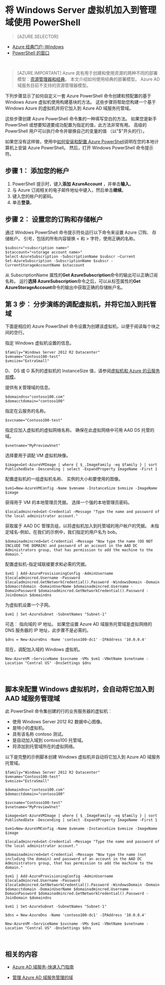 <properties
    pageTitle="Azure 的 Active Directory 域服务︰ 管理指南 |Microsoft Azure"
    description="将 Windows 虚拟机加入到管理域使用 Azure PowerShell 和经典的部署模型。"
    services="active-directory-ds"
    documentationCenter=""
    authors="mahesh-unnikrishnan"
    manager="stevenpo"
    editor="curtand"/>

<tags
    ms.service="active-directory-ds"
    ms.workload="identity"
    ms.tgt_pltfrm="na"
    ms.devlang="na"
    ms.topic="article"
    ms.date="10/01/2016"
    ms.author="maheshu"/>


# <a name="join-a-windows-server-virtual-machine-to-a-managed-domain-using-powershell"></a>将 Windows Server 虚拟机加入到管理域使用 PowerShell

> [AZURE.SELECTOR]
- [Azure 经典门户-Windows](active-directory-ds-admin-guide-join-windows-vm.md)
- [PowerShell 的窗口](active-directory-ds-admin-guide-join-windows-vm-classic-powershell.md)

<br>

> [AZURE.IMPORTANT] Azure 具有用于创建和使用资源的两种不同的部署模型︰[资源管理器和经典](../resource-manager-deployment-model.md)。 本文介绍如何使用经典的部署模型。 Azure AD 域服务目前不支持的资源管理器模型。

下列步骤显示了如何自定义一套 Azure PowerShell 命令创建和预配置的基于 Windows Azure 虚拟机使用构建基块的方法。 这些步骤将帮助您构建一个基于 Windows Azure 的虚拟机并将它加入到 Azure AD 域服务托管域。

这些步骤创建 Azure PowerShell 命令集的一种填写空白的方法。 如果您是新手 PowerShell 或想要知道要成功配置为指定的值，此方法非常有用。 高级的 PowerShell 用户可以执行命令并替换自己的变量的值 （以"$"开头的行）。

如果您没有这样做，使用中[如何安装和配置 Azure PowerShell](../powershell-install-configure.md)说明在您的本地计算机上安装 Azure PowerShell。 然后，打开 Windows PowerShell 命令提示符。

## <a name="step-1-add-your-account"></a>步骤 1︰ 添加您的帐户

1. PowerShell 提示时，键入**添加 AzureAccount** ，并单击**输入**。
2. 与 Azure 订阅相关的电子邮件地址中键入，然后单击**继续**。
3. 键入您的帐户的密码。
4. 单击**登录**。

## <a name="step-2-set-your-subscription-and-storage-account"></a>步骤 2︰ 设置您的订购和存储帐户

通过 Windows PowerShell 命令提示符处运行以下命令来设置 Azure 订购、 存储帐户。 引号，包括的所有内容替换 < 和 > 字符，使用正确的名称。

    $subscr="<subscription name>"
    $staccount="<storage account name>"
    Select-AzureSubscription -SubscriptionName $subscr –Current
    Set-AzureSubscription -SubscriptionName $subscr -CurrentStorageAccountName $staccount

从 SubscriptionName 属性的**Get AzureSubscription**命令的输出可以正确订阅名称。 运行**选择 AzureSubscription**命令之后，可以从标签属性的**Get AzureStorageAccount**命令的输出中获取正确的存储帐户名。


## <a name="step-3-step-by-step-walkthrough---provision-the-virtual-machine-and-join-it-to-the-managed-domain"></a>第 3 步︰ 分步演练的调配虚拟机，并将它加入到托管域
下面是相应的 Azure PowerShell 命令设置为创建该虚拟机，以便于阅读每个块之间的空行。

指定 Windows 虚拟机设置的信息。

    $family="Windows Server 2012 R2 Datacenter"
    $vmname="Contoso100-test"
    $vmsize="ExtraSmall"

D、 DS 或 G 系列的虚拟机的 InstanceSize 值，请参阅[虚拟机和 Azure 的云服务规模](https://msdn.microsoft.com/library/azure/dn197896.aspx)。

提供有关管理域的信息。

    $domaindns="contoso100.com"
    $domacctdomain="contoso100"

指定在云服务的名称。

    $svcname="Contoso100-test"

指定应加入虚拟机的虚拟网络名称。 确保在此虚拟网络中可用 AAD DS 托管的域。

    $vnetname="MyPreviewVnet"

选择要用于调配 VM 虚拟机映像。

    $image=Get-AzureVMImage | where { $_.ImageFamily -eq $family } | sort PublishedDate -Descending | select -ExpandProperty ImageName -First 1

配置虚拟机的一组虚拟机名称、 实例的大小和要使用的图像。

    $vm1=New-AzureVMConfig -Name $vmname -InstanceSize $vmsize -ImageName $image

获得用于 VM 的本地管理员凭据。 选择一个强的本地管理员密码。

    $localadmincred=Get-Credential –Message "Type the name and password of the local administrator account."

获取属于 AAD DC 管理员组，以将虚拟机加入到托管域的用户帐户的凭据。 未指定域名-例如，在我们的示例中，我们指定的用户名为 bob。

    $domainadmincred=Get-Credential –Message "Now type the name (DO NOT INCLUDE THE DOMAIN) and password of an account in the AAD DC Administrators group, that has permission to add the machine to the domain."

配置虚拟机-指定域联接要求和必需的凭据。

    $vm1 | Add-AzureProvisioningConfig -AdminUsername $localadmincred.Username -Password $localadmincred.GetNetworkCredential().Password -WindowsDomain -Domain $domacctdomain -DomainUserName $domainadmincred.Username -DomainPassword $domainadmincred.GetNetworkCredential().Password -JoinDomain $domaindns

为虚拟机设置一个子网。

    $vm1 | Set-AzureSubnet -SubnetNames "Subnet-1"

可选︰ 指向域的 IP 地址。 如果您设置 Azure AD 域服务托管域是虚拟网络的 DNS 服务器的 IP 地址，此步骤不是必需的。

    $dns = New-AzureDns -Name 'contoso100-dc1' -IPAddress '10.0.0.4'

现在，调配加入域的 Windows 虚拟机。

    New-AzureVM –ServiceName $svcname -VMs $vm1 -VNetName $vnetname -Location "Central US" -DnsSettings $dns

<br>

## <a name="script-to-provision-a-windows-vm-and-automatically-join-it-to-an-aad-domain-services-managed-domain"></a>脚本来配置 Windows 虚拟机时，会自动将它加入到 AAD 域服务管理域
此 PowerShell 命令集创建的行的业务服务器的虚拟机︰

- 使用 Windows Server 2012 R2 数据中心图像。
- 是特小的虚拟机。
- 具有该名称 contoso 测试。
- 是自动加入域到 contoso100 托管域。
- 将添加到托管域所在的虚拟网络。

以下是完整的示例脚本创建 Windows 虚拟机并自动将它加入到 Azure AD 域服务托管域。

    $family="Windows Server 2012 R2 Datacenter"
    $vmname="Contoso100-test"
    $vmsize="ExtraSmall"

    $domaindns="contoso100.com"
    $domacctdomain="contoso100"

    $svcname="Contoso100-test"
    $vnetname="MyPreviewVnet"

    $image=Get-AzureVMImage | where { $_.ImageFamily -eq $family } | sort PublishedDate -Descending | select -ExpandProperty ImageName -First 1

    $vm1=New-AzureVMConfig -Name $vmname -InstanceSize $vmsize -ImageName $image

    $localadmincred=Get-Credential –Message "Type the name and password of the local administrator account."

    $domainadmincred=Get-Credential –Message "Now type the name (not including the domain) and password of an account in the AAD DC Administrators group, that has permission to add the machine to the domain."

    $vm1 | Add-AzureProvisioningConfig -AdminUsername $localadmincred.Username -Password $localadmincred.GetNetworkCredential().Password -WindowsDomain -Domain $domacctdomain -DomainUserName $domainadmincred.Username -DomainPassword $domainadmincred.GetNetworkCredential().Password -JoinDomain $domaindns

    $vm1 | Set-AzureSubnet -SubnetNames "Subnet-1"

    $dns = New-AzureDns -Name 'contoso100-dc1' -IPAddress '10.0.0.4'

    New-AzureVM –ServiceName $svcname -VMs $vm1 -VNetName $vnetname -Location "Central US" -DnsSettings $dns

<br>

## <a name="related-content"></a>相关的内容
- [Azure AD 域服务-快速入门指南](./active-directory-ds-getting-started.md)

- [管理 Azure AD 域服务管理的域](./active-directory-ds-admin-guide-administer-domain.md)
